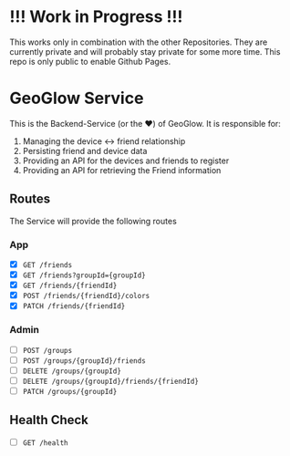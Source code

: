 # !!! Work in Progress !!!
This works only in combination with the other Repositories. They are currently private and will probably stay private for some more time. This repo is only public to enable Github Pages.

# GeoGlow Service

This is the Backend-Service (or the ❤️) of GeoGlow.
It is responsible for:

1. Managing the device <-> friend relationship
2. Persisting friend and device data
3. Providing an API for the devices and friends to register
4. Providing an API for retrieving the Friend information

## Routes

The Service will provide the following routes

### App

- [x] `GET /friends`
- [x] `GET /friends?groupId={groupId}`
- [x] `GET /friends/{friendId}`
- [x] `POST /friends/{friendId}/colors`
- [x] `PATCH /friends/{friendId}`

### Admin

- [ ] `POST /groups`
- [ ] `POST /groups/{groupId}/friends`
- [ ] `DELETE /groups/{groupId}`
- [ ] `DELETE /groups/{groupId}/friends/{friendId}`
- [ ] `PATCH /groups/{groupId}`

## Health Check

- [ ] `GET /health`
